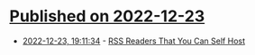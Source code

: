 # [Published on 2022-12-23](index.md)

* [2022-12-23, 19:11:34](https://news.ycombinator.com/item?id=34109525) - [RSS Readers That You Can Self Host](https://rohanrd.xyz/posts/rss-readers-that-you-can-self-host/)
